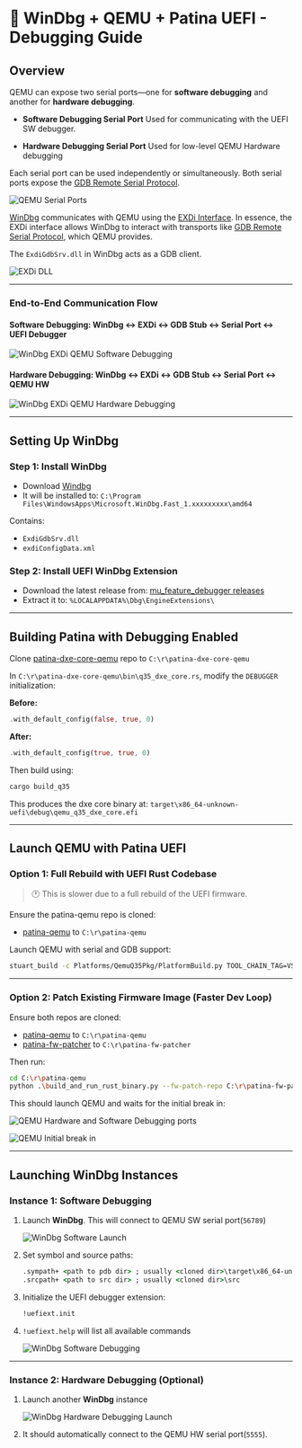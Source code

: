 # 🐞 WinDbg + QEMU + Patina UEFI - Debugging Guide

## Overview

QEMU can expose two serial ports—one for **software debugging** and another for **hardware debugging**.

- **Software Debugging Serial Port**
  Used for communicating with the UEFI SW debugger.

- **Hardware Debugging Serial Port**
  Used for low-level QEMU Hardware debugging

Each serial port can be used independently or simultaneously. Both serial ports
expose the [GDB Remote Serial Protocol](https://ftp.gnu.org/old-gnu/Manuals/gdb/html_node/gdb_125.html).

![QEMU Serial Ports](images/qemu_serial_ports.png)

[WinDbg](https://learn.microsoft.com/en-us/windows-hardware/drivers/debuggercmds/windbg-overview)
communicates with QEMU using the [EXDi
Interface](https://learn.microsoft.com/en-us/windows-hardware/drivers/debugger/configuring-the-exdi-debugger-transport).
In essence, the EXDi interface allows WinDbg to interact with transports like
[GDB Remote Serial Protocol](https://ftp.gnu.org/old-gnu/Manuals/gdb/html_node/gdb_125.html), which QEMU provides.

The `ExdiGdbSrv.dll` in WinDbg acts as a GDB client.

![EXDi DLL](images/windbg_exdi_interface.png)

---

### End-to-End Communication Flow

#### Software Debugging: WinDbg ↔ EXDi ↔ GDB Stub ↔ Serial Port ↔ UEFI Debugger

![WinDbg EXDi QEMU Software Debugging](images/windbg_exdi_qemu_sw_debugging.png)

#### Hardware Debugging: WinDbg ↔ EXDi ↔ GDB Stub ↔ Serial Port ↔ QEMU HW

![WinDbg EXDi QEMU Hardware Debugging](images/windbg_exdi_qemu_hw_debugging.png)

---

## Setting Up WinDbg

### Step 1: Install WinDbg

- Download [Windbg](https://learn.microsoft.com/windows-hardware/drivers/debugger/)
- It will be installed to:
  `C:\Program Files\WindowsApps\Microsoft.WinDbg.Fast_1.xxxxxxxxx\amd64`

Contains:

- `ExdiGdbSrv.dll`
- `exdiConfigData.xml`

### Step 2: Install UEFI WinDbg Extension

- Download the latest release from:
  [mu_feature_debugger releases](https://github.com/microsoft/mu_feature_debugger/releases/latest)
- Extract it to:
  `%LOCALAPPDATA%\Dbg\EngineExtensions\`

---

## Building Patina with Debugging Enabled

Clone [patina-dxe-core-qemu](https://github.com/OpenDevicePartnership/patina-dxe-core-qemu) repo to `C:\r\patina-dxe-core-qemu`

In `C:\r\patina-dxe-core-qemu\bin\q35_dxe_core.rs`, modify the `DEBUGGER` initialization:

**Before:**

```rust
.with_default_config(false, true, 0)
```

**After:**

```rust
.with_default_config(true, true, 0)
```

Then build using:

```sh
cargo build_q35
```

This produces the dxe core binary at:
`target\x86_64-unknown-uefi\debug\qemu_q35_dxe_core.efi`

---

## Launch QEMU with Patina UEFI

### Option 1: Full Rebuild with UEFI Rust Codebase

> 🕐 This is slower due to a full rebuild of the UEFI firmware.

Ensure the patina-qemu repo is cloned:

- [patina-qemu](https://github.com/OpenDevicePartnership/patina-qemu) to `C:\r\patina-qemu`

Launch QEMU with serial and GDB support:

```sh
stuart_build -c Platforms/QemuQ35Pkg/PlatformBuild.py TOOL_CHAIN_TAG=VS2022 GDB_SERVER=5555 SERIAL_PORT=56789  --FlashRom BLD_*_DXE_CORE_BINARY_PATH="C:\r\patina-dxe-core-qemu\target\x86_64-unknown-uefi"
```

---

### Option 2: Patch Existing Firmware Image (Faster Dev Loop)

Ensure both repos are cloned:

- [patina-qemu](https://github.com/OpenDevicePartnership/patina-qemu) to `C:\r\patina-qemu`
- [patina-fw-patcher](https://github.com/OpenDevicePartnership/patina-fw-patcher) to `C:\r\patina-fw-patcher`

Then run:

```sh
cd C:\r\patina-qemu
python .\build_and_run_rust_binary.py --fw-patch-repo C:\r\patina-fw-patcher --custom-efi C:\r\patina-dxe-core-qemu\target\x86_64-unknown-uefi\debug\qemu_q35_dxe_core.efi -s 56789 -g 5555
```

This should launch QEMU and waits for the initial break in:

![QEMU Hardware and Software Debugging ports](images/qemu_sw_hw_debugging_serial_ports.png)

![QEMU Initial break in](images/qemu_initial_break_in.png)

---

## Launching WinDbg Instances

### Instance 1: Software Debugging

1. Launch **WinDbg**. This will connect to QEMU SW serial port(`56789`)

   ![WinDbg Software Launch](images/windbg_launch_sw_debugging.png)

2. Set symbol and source paths:

   ```cmd
   .sympath+ <path to pdb dir> ; usually <cloned dir>\target\x86_64-unknown-uefi\debug\deps
   .srcpath+ <path to src dir> ; usually <cloned dir>\src
   ```

3. Initialize the UEFI debugger extension:

   ```cmd
   !uefiext.init
   ```

4. `!uefiext.help` will list all available commands

   ![WinDbg Software Debugging](images/windbg_sw_debugging.png)

---

### Instance 2: Hardware Debugging (Optional)

1. Launch another **WinDbg** instance

   ![WinDbg Hardware Debugging Launch](images/windbg_launch_hw_debugging.png)

2. It should automatically connect to the QEMU HW serial port(`5555`).
